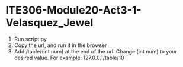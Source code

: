# ITE306-Module20-Act3-1-Velasquez_Jewel

1. Run script.py
2. Copy the url, and run it in the browser
3. Add /table/(int num) at the end of the url. Change (int num) to your desired value. For example: 127.0.0.1/table/10
